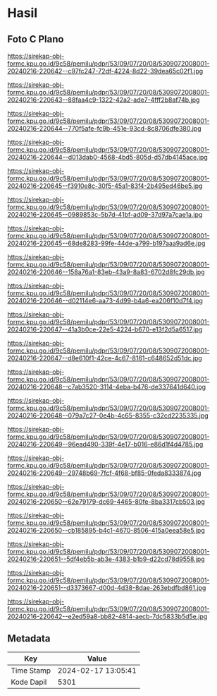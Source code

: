 # Hasil

## Foto C Plano

https://sirekap-obj-formc.kpu.go.id/9c58/pemilu/pdpr/53/09/07/20/08/5309072008001-20240216-220642--c97fc247-72df-4224-8d22-39dea65c02f1.jpg

https://sirekap-obj-formc.kpu.go.id/9c58/pemilu/pdpr/53/09/07/20/08/5309072008001-20240216-220643--88faa4c9-1322-42a2-ade7-4fff2b8af74b.jpg

https://sirekap-obj-formc.kpu.go.id/9c58/pemilu/pdpr/53/09/07/20/08/5309072008001-20240216-220644--770f5afe-fc9b-451e-93cd-8c8706dfe380.jpg

https://sirekap-obj-formc.kpu.go.id/9c58/pemilu/pdpr/53/09/07/20/08/5309072008001-20240216-220644--d013dab0-4568-4bd5-805d-d57db4145ace.jpg

https://sirekap-obj-formc.kpu.go.id/9c58/pemilu/pdpr/53/09/07/20/08/5309072008001-20240216-220645--f3910e8c-30f5-45a1-83f4-2b495ed46be5.jpg

https://sirekap-obj-formc.kpu.go.id/9c58/pemilu/pdpr/53/09/07/20/08/5309072008001-20240216-220645--0989853c-5b7d-41bf-ad09-37d97a7cae1a.jpg

https://sirekap-obj-formc.kpu.go.id/9c58/pemilu/pdpr/53/09/07/20/08/5309072008001-20240216-220645--68de8283-99fe-44de-a799-b197aaa9ad6e.jpg

https://sirekap-obj-formc.kpu.go.id/9c58/pemilu/pdpr/53/09/07/20/08/5309072008001-20240216-220646--158a76a1-83eb-43a9-8a83-6702d8fc29db.jpg

https://sirekap-obj-formc.kpu.go.id/9c58/pemilu/pdpr/53/09/07/20/08/5309072008001-20240216-220646--d02114e6-aa73-4d99-b4a6-ea206f10d7f4.jpg

https://sirekap-obj-formc.kpu.go.id/9c58/pemilu/pdpr/53/09/07/20/08/5309072008001-20240216-220647--41a3b0ce-22e5-4224-b670-e13f2d5a6517.jpg

https://sirekap-obj-formc.kpu.go.id/9c58/pemilu/pdpr/53/09/07/20/08/5309072008001-20240216-220647--d8e610f1-42ce-4c67-8161-c648652d51dc.jpg

https://sirekap-obj-formc.kpu.go.id/9c58/pemilu/pdpr/53/09/07/20/08/5309072008001-20240216-220648--c7ab3520-3114-4eba-b476-de337641d640.jpg

https://sirekap-obj-formc.kpu.go.id/9c58/pemilu/pdpr/53/09/07/20/08/5309072008001-20240216-220648--079a7c27-0e4b-4c65-8355-c32cd2235335.jpg

https://sirekap-obj-formc.kpu.go.id/9c58/pemilu/pdpr/53/09/07/20/08/5309072008001-20240216-220649--96ead490-339f-4e17-b016-e86d1f4d4785.jpg

https://sirekap-obj-formc.kpu.go.id/9c58/pemilu/pdpr/53/09/07/20/08/5309072008001-20240216-220649--29748b69-7fcf-4f68-bf85-0feda8333874.jpg

https://sirekap-obj-formc.kpu.go.id/9c58/pemilu/pdpr/53/09/07/20/08/5309072008001-20240216-220650--62e79179-dc69-4465-80fe-8ba3317cb503.jpg

https://sirekap-obj-formc.kpu.go.id/9c58/pemilu/pdpr/53/09/07/20/08/5309072008001-20240216-220650--cb185895-b4c1-4670-8506-415a0eea58e5.jpg

https://sirekap-obj-formc.kpu.go.id/9c58/pemilu/pdpr/53/09/07/20/08/5309072008001-20240216-220651--5df4eb5b-ab3e-4383-b1b9-d22cd78d9558.jpg

https://sirekap-obj-formc.kpu.go.id/9c58/pemilu/pdpr/53/09/07/20/08/5309072008001-20240216-220651--d3373667-d00d-4d38-8dae-263ebdfbd861.jpg

https://sirekap-obj-formc.kpu.go.id/9c58/pemilu/pdpr/53/09/07/20/08/5309072008001-20240216-220642--e2ed59a8-bb82-4814-aecb-7dc5833b5d5e.jpg


## Metadata

| Key        | Value               |
| ---------- | ------------------- |
| Time Stamp | 2024-02-17 13:05:41 |
| Kode Dapil | 5301                |



